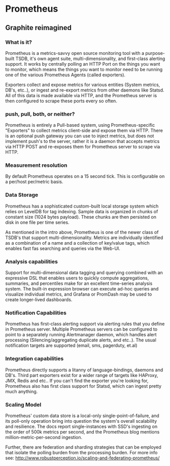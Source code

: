 # Prometheus

## Graphite reimagined

### What is it? 

Prometheus is a metrics-savvy open source monitoring tool with a purpose-built
TSDB, it's own agent suite, multi-dimensionality, and first-class alerting
support. It works by centrally polling an HTTP Port on the things you want to
monitor, which means the things you want to monitor need to be running one of
the various Prometheus Agents (called exporters).

Exporters collect and expose metrics for various entities (System metrics,
DB's, etc..), or ingest and re-export metrics from other daemons like Statsd.
All of this data is made available via HTTP, and the Prometheus server is then
configured to scrape these ports every so often. 

### push, pull, both, or neither?

Prometheus is entirely a Pull-based system, using Prometheus-specific
"Exporters" to collect metrics client-side and expose them via HTTP. There is
an optional push gateway you can use to inject metrics, but does not implement
push's to the server, rather it is a daemon that accepts metrics via HTTP POST
and re-exposes them for Prometheus server to scrape via HTTP. 

### Measurement resolution 

By default Prometheus operates on a 15 second tick. This is configurable on a
per/host per/metric basis.

### Data Storage 

Prometheus has a sophisticated custom-built local storage system which relies
on LevelDB for tag indexing.  Sample data is organized in chunks of constant
size (1024 bytes payload). These chunks are then persisted on disk in one file
per time series. 

As mentioned in the intro above, Prometheus is one of the newer class of TSDB's
that support multi-dimensionality. Metrics are individually identified as a
combination of a name and a collection of key/value tags, which enables fast
fas searching and queries via the Web-UI. 

### Analysis capabilities

Support for multi-dimensional data tagging and querying combined with an
expressive DSL that enables users to quickly compute aggregations, summaries,
and percentiles make for an excellent time-series analysis system. The built-in
expression browser can execute ad-hoc queries and visualize individual metrics,
and Grafana or PromDash may be used to create longer-lived dashboards. 

### Notification Capabilities

Prometheus has first-class alerting support via alerting rules that you define
in Prometheus server. Multiple Prometheus servers can be configured to point to
a separately running Alertmanager daemon, which handles alert processing
(Silencing/aggregating duplicate alerts, and etc..). The usual notification
targets are supported (email, sms, pagerduty, et.al)

### Integration capabilities

Prometheus directly supports a litanny of language-bindings, daemons and DB's.
Third part exporters exist for a wider range of targets like HAProxy, JMX,
Redis and etc.. If you can't find the exporter you're looking for, Prometheus
also has first class support for Statsd, which can ingest pretty much anything. 

### Scaling Model

Prometheus' custom data store is a local-only single-point-of-failure, and its
poll-only operation bring into question the system's overall scalability and
resilience. The docs report single-instances with SSD's ingesting on the order
of 500k metrics per second, and the Prometheus blog mentions
million-metric-per-second ingestion. 

Further, there are federation and sharding strategies that can be employed that
isolate the polling burden from the processing burden. For more info see:
http://www.robustperception.io/scaling-and-federating-prometheus/
